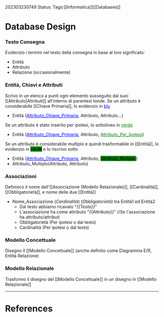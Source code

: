 202303230749
Status: 
Tags:[[Informatica]][[Databases]]


# Database Design

### Testo Consegna
Evidenzio i termini nel testo della consegna in base al loro significato:

- Entità
- Attributo
- Relazione (occasionalmente)

### Entità, Chiavi e Attributi
Scrivo in un elenco a punti ogni elemento susseguito dai suoi [[Attributo|Attributi]] all'interno di parentesi tonde. Se un attributo è considerabile [[Chiave Primaria]], lo evidenzio in <u style="color:blue">blu</u>
- Entità (<u style="color:blue">Attributo_Chiave_Primaria</u>, Attributo, Attributo...)

Se un attributo è stato inserito per ipotesi, lo sottolineo in <u style="color:green">verde</u>
- Entità (<u style="color:blue">Attributo_Chiave_Primaria</u>,  Attributo, <u style="color:green">Attributo_Per_Ipotesi</u>)

Se un attributo è considerabile multiplo e quindi trasformabile in [[Entità]], lo evidenzio in <mark style="background-color:green">verde</mark> e lo riscrivo sotto
- Entità (<u style="color:blue">Attributo_Chiave_Primaria</u>,  Attributo, <mark style="background-color:green">Attributo_Multiplo</mark>)
- Attributo_Multiplo(Attributo, Attributo)

### Associazioni

Definisco il nome dell'[[Associazione (Modello Relazionale)]], [[Cardinalità]], [[Obbligatorietà]], e nome delle due [[Entità]]

- Nome_Associazione (_Cardinalità_) (_Obbligatorietà_) tra Entità1 ed Entità2
	- Dal testo abbiamo ricavato "_{{Testo}}_"
	- L'associazione ha come attributo "_{{Attributo}}_" //Se l'associazione ha attributo/attributi
	- Obbligatorietà (Per ipotesi o dal testo)
	- Cardinalità (Per ipotesi o dal testo)

### Modello Concettuale
Disegno il [[Modello Concettuale]] (anche definito come Diagramma E/R, Entità Relazione)

### Modello Relazionale
Trasformo il disegno del [[Modello Concettuale]] in un disegno in [[Modello Relazionale]]


---
# References